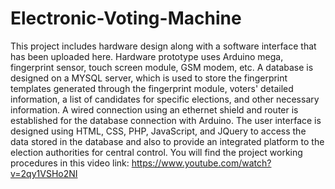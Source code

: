 # Electronic-Voting-Machine

This project includes hardware design along with a software interface that has been uploaded here. Hardware prototype uses Arduino mega, fingerprint sensor, touch screen module, GSM modem, etc. A database is designed on a MYSQL server, which is used to store the fingerprint templates generated through the fingerprint module, voters' detailed information, a list of candidates for specific elections, and other necessary information. A wired connection using an ethernet shield and router is established for the database connection with Arduino. The user interface is designed using HTML, CSS, PHP, JavaScript, and JQuery to access the data stored in the database and also to provide an integrated platform to the election authorities for central control. You will find the project working procedures in this video link:
https://www.youtube.com/watch?v=2qy1VSHo2NI
